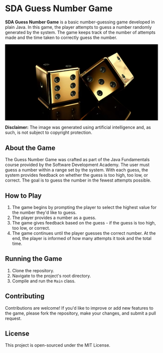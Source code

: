 # SDA Guess Number Game
**SDA Guess Number Game** is a basic number-guessing game developed in plain Java. In this game, the player attempts to guess a number randomly generated by the system. The game keeps track of the number of attempts made and the time taken to correctly guess the number.

<p align="center">
  <img src="src/project_desc/img/AI-generated-dice.png?raw=true" alt="AI Generated Dice" title="AI Generated Dice" align="center">

**Disclaimer:** The image was generated using artificial intelligence and, as such, is not subject to copyright protection.
</p>

## About the Game
The Guess Number Game was crafted as part of the Java Fundamentals course provided by the Software Development Academy. The user must guess a number within a range set by the system. With each guess, the system provides feedback on whether the guess is too high, too low, or correct. The goal is to guess the number in the fewest attempts possible.

## How to Play
1. The game begins by prompting the player to select the highest value for the number they'd like to guess.
2. The player provides a number as a guess.
3. The game gives feedback based on the guess - if the guess is too high, too low, or correct.
4. The game continues until the player guesses the correct number. At the end, the player is informed of how many attempts it took and the total time.

## Running the Game
1. Clone the repository.
2. Navigate to the project's root directory.
3. Compile and run the `Main` class.

## Contributing
Contributions are welcome! If you'd like to improve or add new features to the game, please fork the repository, make your changes, and submit a pull request.

## License
This project is open-sourced under the MIT License.
